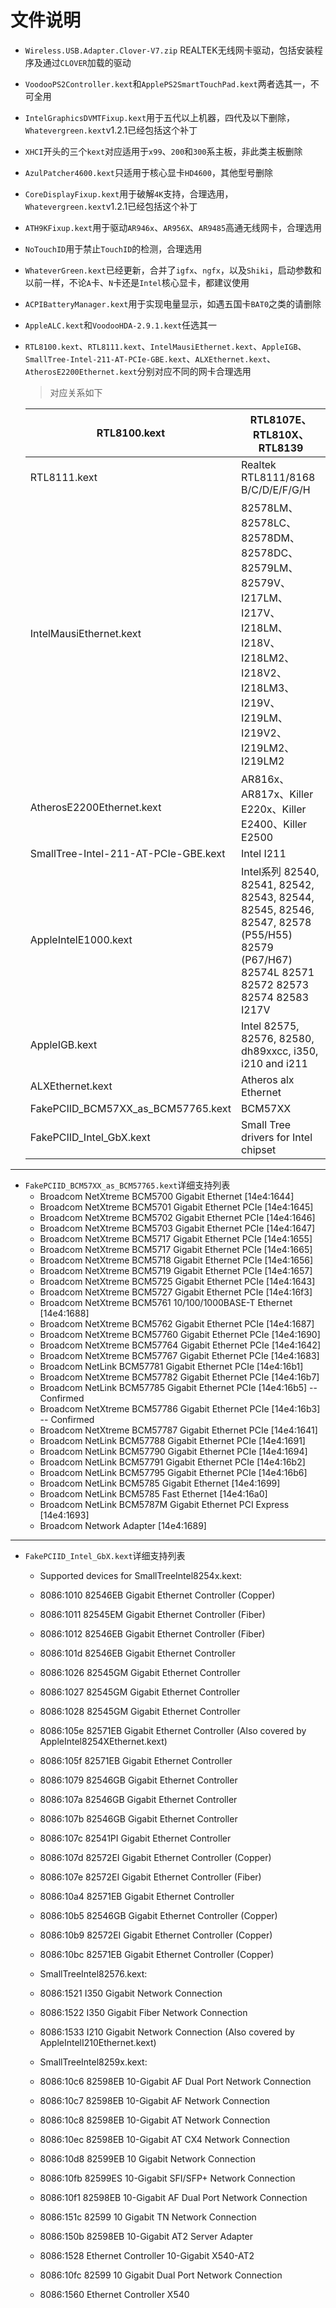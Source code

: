 # 文件说明

- `Wireless.USB.Adapter.Clover-V7.zip` REALTEK无线网卡驱动，包括安装程序及通过`CLOVER`加载的驱动

- `VoodooPS2Controller.kext`和`ApplePS2SmartTouchPad.kext`两者选其一，不可全用

- `IntelGraphicsDVMTFixup.kext`用于五代以上机器，四代及以下删除，`Whatevergreen.kext`v1.2.1已经包括这个补丁

- `XHCI`开头的三个`kext`对应适用于`x99`、`200`和`300`系主板，非此类主板删除

- `AzulPatcher4600.kext`只适用于核心显卡`HD4600`，其他型号删除

- `CoreDisplayFixup.kext`用于破解`4K`支持，合理选用，`Whatevergreen.kext`v1.2.1已经包括这个补丁

- `ATH9KFixup.kext`用于驱动`AR946x`、`AR956X`、`AR9485`高通无线网卡，合理选用

- `NoTouchID`用于禁止`TouchID`的检测，合理选用

- `WhateverGreen.kext`已经更新，合并了`igfx`、`ngfx`，以及`Shiki`，启动参数和以前一样，不论`A`卡、`N`卡还是`Intel`核心显卡，都建议使用

- `ACPIBatteryManager.kext`用于实现电量显示，如遇五国卡`BAT0`之类的请删除

- `AppleALC.kext`和`VoodooHDA-2.9.1.kext`任选其一

- `RTL8100.kext`、`RTL8111.kext`、`IntelMausiEthernet.kext`、`AppleIGB`、`SmallTree-Intel-211-AT-PCIe-GBE.kext`、`ALXEthernet.kext`、`AtherosE2200Ethernet.kext`分别对应不同的网卡合理选用

    > 对应关系如下
    
    | RTL8100.kext | RTL8107E、RTL810X、RTL8139 |
    | --- | --- |
    | RTL8111.kext | Realtek RTL8111/8168 B/C/D/E/F/G/H |
    | IntelMausiEthernet.kext | 82578LM、82578LC、82578DM、82578DC、82579LM、82579V、I217LM、I217V、I218LM、I218V、I218LM2、I218V2、I218LM3、I219V、I219LM、I219V2、I219LM2、I219LM2  |
    | AtherosE2200Ethernet.kext | AR816x、AR817x、Killer E220x、Killer E2400、Killer E2500  |
    |SmallTree-Intel-211-AT-PCIe-GBE.kext  |  Intel I211|
    | AppleIntelE1000.kext | Intel系列 82540, 82541, 82542, 82543, 82544, 82545, 82546, 82547, 82578 (P55/H55)  82579 (P67/H67) 82574L 82571 82572 82573 82574 82583 I217V |
    | AppleIGB.kext | Intel 82575, 82576, 82580, dh89xxcc, i350, i210 and i211 |
    | ALXEthernet.kext | Atheros alx Ethernet |
    | FakePCIID_BCM57XX_as_BCM57765.kext | BCM57XX |
    | FakePCIID_Intel_GbX.kext | Small Tree drivers for Intel chipset |
    
----

- `FakePCIID_BCM57XX_as_BCM57765.kext`详细支持列表
  - Broadcom NetXtreme BCM5700 Gigabit Ethernet [14e4:1644]
  - Broadcom NetXtreme BCM5701 Gigabit Ethernet PCIe [14e4:1645]
  - Broadcom NetXtreme BCM5702 Gigabit Ethernet PCIe [14e4:1646]
  - Broadcom NetXtreme BCM5703 Gigabit Ethernet PCIe [14e4:1647]
  - Broadcom NetXtreme BCM5717 Gigabit Ethernet PCIe [14e4:1655]
  - Broadcom NetXtreme BCM5717 Gigabit Ethernet PCIe [14e4:1665]
  - Broadcom NetXtreme BCM5718 Gigabit Ethernet PCIe [14e4:1656]
  - Broadcom NetXtreme BCM5719 Gigabit Ethernet PCIe [14e4:1657]
  - Broadcom NetXtreme BCM5725 Gigabit Ethernet PCIe [14e4:1643]
  - Broadcom NetXtreme BCM5727 Gigabit Ethernet PCIe [14e4:16f3]
  - Broadcom NetXtreme BCM5761 10/100/1000BASE-T Ethernet [14e4:1688]
  - Broadcom NetXtreme BCM5762 Gigabit Ethernet PCIe [14e4:1687]
  - Broadcom NetXtreme BCM57760 Gigabit Ethernet PCIe [14e4:1690]
  - Broadcom NetXtreme BCM57764 Gigabit Ethernet PCIe [14e4:1642]
  - Broadcom NetXtreme BCM57767 Gigabit Ethernet PCIe [14e4:1683]
  - Broadcom NetLink BCM57781 Gigabit Ethernet PCIe [14e4:16b1]
  - Broadcom NetXtreme BCM57782 Gigabit Ethernet PCIe [14e4:16b7]
  - Broadcom NetLink BCM57785 Gigabit Ethernet PCIe [14e4:16b5] -- Confirmed
  - Broadcom NetXtreme BCM57786 Gigabit Ethernet PCIe [14e4:16b3] -- Confirmed
  - Broadcom NetXtreme BCM57787 Gigabit Ethernet PCIe [14e4:1641]
  - Broadcom NetLink BCM57788 Gigabit Ethernet PCIe [14e4:1691]
  - Broadcom NetLink BCM57790 Gigabit Ethernet PCIe [14e4:1694]
  - Broadcom NetLink BCM57791 Gigabit Ethernet PCIe [14e4:16b2]
  - Broadcom NetLink BCM57795 Gigabit Ethernet PCIe [14e4:16b6]
  - Broadcom NetLink BCM5785 Gigabit Ethernet [14e4:1699]
  - Broadcom NetLink BCM5785 Fast Ethernet [14e4:16a0]
  - Broadcom NetLink BCM5787M Gigabit Ethernet PCI Express [14e4:1693]
  - Broadcom Network Adapter [14e4:1689]

----

- `FakePCIID_Intel_GbX.kext`详细支持列表
  - Supported devices for SmallTreeIntel8254x.kext:
  - 8086:1010 82546EB Gigabit Ethernet Controller (Copper)
  - 8086:1011 82545EM Gigabit Ethernet Controller (Fiber)
  - 8086:1012 82546EB Gigabit Ethernet Controller (Fiber)
  - 8086:101d 82546EB Gigabit Ethernet Controller
  - 8086:1026 82545GM Gigabit Ethernet Controller
  - 8086:1027 82545GM Gigabit Ethernet Controller
  - 8086:1028 82545GM Gigabit Ethernet Controller
  - 8086:105e 82571EB Gigabit Ethernet Controller (Also covered by AppleIntel8254XEthernet.kext)
  - 8086:105f 82571EB Gigabit Ethernet Controller
  - 8086:1079 82546GB Gigabit Ethernet Controller
  - 8086:107a 82546GB Gigabit Ethernet Controller
  - 8086:107b 82546GB Gigabit Ethernet Controller
  - 8086:107c 82541PI Gigabit Ethernet Controller
  - 8086:107d 82572EI Gigabit Ethernet Controller (Copper)
  - 8086:107e 82572EI Gigabit Ethernet Controller (Fiber)
  - 8086:10a4 82571EB Gigabit Ethernet Controller
  - 8086:10b5 82546GB Gigabit Ethernet Controller (Copper)
  - 8086:10b9 82572EI Gigabit Ethernet Controller (Copper)
  - 8086:10bc 82571EB Gigabit Ethernet Controller (Copper)

  - SmallTreeIntel82576.kext:
  - 8086:1521 I350 Gigabit Network Connection
  - 8086:1522 I350 Gigabit Fiber Network Connection
  - 8086:1533 I210 Gigabit Network Connection (Also covered by AppleIntelI210Ethernet.kext)

  - SmallTreeIntel8259x.kext:
  - 8086:10c6 82598EB 10-Gigabit AF Dual Port Network Connection
  - 8086:10c7 82598EB 10-Gigabit AF Network Connection
  - 8086:10c8 82598EB 10-Gigabit AT Network Connection
  - 8086:10ec 82598EB 10-Gigabit AT CX4 Network Connection
  - 8086:10d8 82599EB 10 Gigabit Network Connection
  - 8086:10fb 82599ES 10-Gigabit SFI/SFP+ Network Connection
  - 8086:10f1 82598EB 10-Gigabit AF Dual Port Network Connection
  - 8086:151c 82599 10 Gigabit TN Network Connection
  - 8086:150b 82598EB 10-Gigabit AT2 Server Adapter
  - 8086:1528 Ethernet Controller 10-Gigabit X540-AT2
  - 8086:10fc 82599 10 Gigabit Dual Port Network Connection
  - 8086:1560 Ethernet Controller X540
